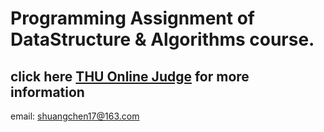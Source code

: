 # Programming Assignment of DataStructure & Algorithms course.

## click here [THU Online Judge](https://dsa.cs.tsinghua.edu.cn/oj/course.shtml?courseid=80) for more information


email: shuangchen17@163.com
